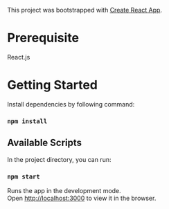 

This project was bootstrapped with [Create React App](https://github.com/facebook/create-react-app).

# Prerequisite

React.js

# Getting Started

Install dependencies by following command:

### `npm install`

## Available Scripts

In the project directory, you can run:

### `npm start`

Runs the app in the development mode.\
Open [http://localhost:3000](http://localhost:3000) to view it in the browser.
